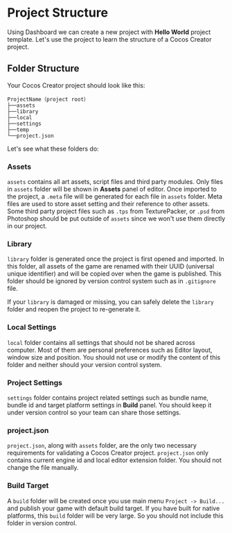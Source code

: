 # Project Structure

Using Dashboard we can create a new project with **Hello World** project template. Let's use the project to learn the structure of a Cocos Creator project.

## Folder Structure

Your Cocos Creator project should look like this:

```
ProjectName（project root）
├──assets
├──library
├──local
├──settings
├──temp
└──project.json
```

Let's see what these folders do:

### Assets

`assets` contains all art assets, script files and third party modules. Only files in `assets` folder will be shown in **Assets** panel of editor. Once imported to the project, a `.meta` file will be generated for each file in `assets` folder. Meta files are used to store asset setting and their reference to other assets. Some third party project files such as `.tps` from TexturePacker, or `.psd` from Photoshop should be put outside of `assets` since we won't use them directly in our project.

### Library

`library` folder is generated once the project is first opened and imported. In this folder, all assets of the game are renamed with their UUID (universal unique identifier) and will be copied over when the game is published. This folder should be ignored by version control system such as in `.gitignore` file.

If your `library` is damaged or missing, you can safely delete the `library` folder and reopen the project to re-generate it.

### Local Settings

`local` folder contains all settings that should not be shared across computer. Most of them are personal preferences such as Editor layout, window size and position. You should not use or modify the content of this folder and neither should your version control system.

### Project Settings

`settings` folder contains project related settings such as bundle name, bundle id and target platform settings in **Build** panel. You should keep it under version control so your team can share those settings.

### project.json

`project.json`, along with `assets` folder, are the only two necessary requirements for validating a Cocos Creator project. `project.json` only contains current engine id and local editor extension folder. You should not change the file manually.

### Build Target

A `build` folder will be created once you use main menu `Project -> Build...` and publish your game with default build target. If you have built for native platforms, this `build` folder will be very large. So you should not include this folder in version control.